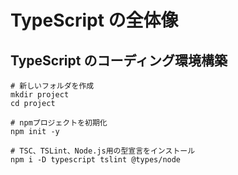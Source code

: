 # TypeScript の全体像

## TypeScript のコーディング環境構築

```shell
# 新しいフォルダを作成
mkdir project
cd project

# npmプロジェクトを初期化
npm init -y

# TSC、TSLint、Node.js用の型宣言をインストール
npm i -D typescript tslint @types/node
```
